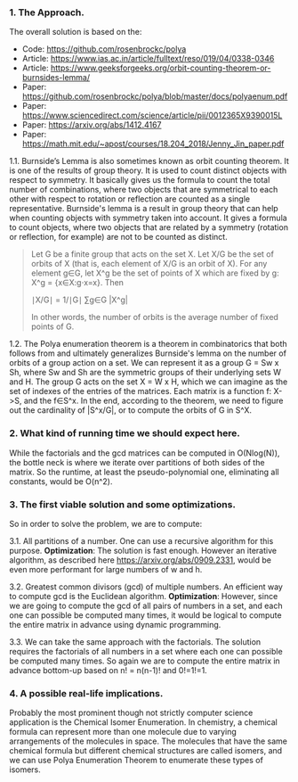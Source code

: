 ### 1. The Approach.

The overall solution is based on the:
* Code: https://github.com/rosenbrockc/polya
* Article: https://www.ias.ac.in/article/fulltext/reso/019/04/0338-0346
* Article: https://www.geeksforgeeks.org/orbit-counting-theorem-or-burnsides-lemma/
* Paper: https://github.com/rosenbrockc/polya/blob/master/docs/polyaenum.pdf
* Paper: https://www.sciencedirect.com/science/article/pii/0012365X9390015L
* Paper: https://arxiv.org/abs/1412.4167
* Paper: https://math.mit.edu/~apost/courses/18.204_2018/Jenny_Jin_paper.pdf

1.1. Burnside’s Lemma is also sometimes known as orbit counting theorem. It is one of the results of group theory. 
It is used to count distinct objects with respect to symmetry. It basically gives us the formula to count the total 
number of combinations, where two objects that are symmetrical to each other with respect to rotation or reflection are 
counted as a single representative. Burnside's lemma is a result in group theory that can help when counting objects 
with symmetry taken into account. It gives a formula to count objects, where two objects that are related by a symmetry 
(rotation or reflection, for example) are not to be counted as distinct.

>Let G be a finite group that acts on the set X. Let X/G be the set of orbits of X (that is, each element of X/G is 
an orbit of X). For any element g∈G, let X^g be the set of points of X which are fixed by g: X^g = {x∈X:g⋅x=x}. Then 
>
>∣X/G∣ = 1/∣G∣ ∑g∈G |X^g|
>
>In other words, the number of orbits is the average number of fixed points of G.

1.2. The Polya enumeration theorem is a theorem in combinatorics that both follows from and ultimately generalizes 
Burnside's lemma on the number of orbits of a group action on a set. We can represent it as a group G = Sw x Sh, where 
Sw and Sh are the symmetric groups of their underlying sets W and H. The group G acts on the set X = W x H, which we can 
imagine as the set of indexes of the entries of the matrices. Each matrix is a function f: X->S, and the f∈S^x. In the 
end, according to the theorem, we need to figure out the cardinality of |S^x/G|, or to compute the orbits of G in S^X.

### 2. What kind of running time we should expect here. 

While the factorials and the gcd matrices can be computed in O(Nlog(N)), the bottle neck is where we iterate over 
partitions of both sides of the matrix. So the runtime, at least the pseudo-polynomial one, eliminating all constants, 
would be O(n^2).

### 3. The first viable solution and some optimizations.

So in order to solve the problem, we are to compute:

3.1. All partitions of a number. One can use a recursive algorithm for this purpose.
**Optimization**: The solution is fast enough. However an iterative algorithm, as described here 
https://arxiv.org/abs/0909.2331, would be even more performant for large numbers of w and h.

3.2. Greatest common divisors (gcd) of multiple numbers. An efficient way to compute gcd is the Euclidean algorithm. 
**Optimization**: However, since we are going to compute the gcd of all pairs of numbers in a set, and each one can possible 
be computed many times, it would be logical to compute the entire matrix in advance using dynamic programming. 

3.3. We can take the same approach with the factorials. The solution requires the factorials of all numbers in a 
set where each one can possible be computed many times. So again we are to compute the entire matrix in advance 
bottom-up based on n! = n(n-1)! and 0!=1!=1.
  
### 4. A possible real-life implications.

Probably the most prominent though not strictly computer science application is the Chemical Isomer Enumeration.
In chemistry, a chemical formula can represent more than one molecule due to varying arrangements of the molecules in 
space. The molecules that have the same chemical formula but different chemical structures are called isomers, and we 
can use Polya Enumeration Theorem to enumerate these types of isomers.

